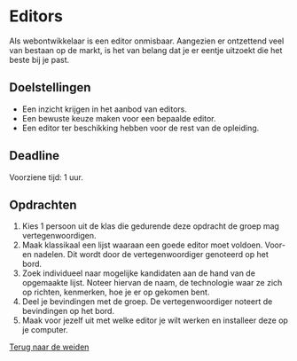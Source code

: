 # Editors

Als webontwikkelaar is een editor onmisbaar. 
Aangezien er ontzettend veel van bestaan op de markt, is het van belang dat je er eentje uitzoekt die het beste bij je past.


## Doelstellingen

 - Een inzicht krijgen in het aanbod van editors.
 - Een bewuste keuze maken voor een bepaalde editor.
 - Een editor ter beschikking hebben voor de rest van de opleiding.
 
 
## Deadline
 
Voorziene tijd: 1 uur.
 
 
## Opdrachten
 
 1. Kies 1 persoon uit de klas die gedurende deze opdracht de groep mag vertegenwoordigen.
 1. Maak klassikaal een lijst waaraan een goede editor moet voldoen. Voor- en nadelen. Dit wordt door de vertegenwoordiger genoteerd op het bord.
 1. Zoek individueel naar mogelijke kandidaten aan de hand van de opgemaakte lijst. Noteer hiervan de naam, de technologie waar ze zich op richten, kenmerken, hoe je er op gekomen bent. 
 1. Deel je bevindingen met de groep. De vertegenwoordiger noteert de bevindingen op het bord.
 1. Maak voor jezelf uit met welke editor je wilt werken en installeer deze op je computer.

[Terug naar de weiden](/01-De-weide/)
